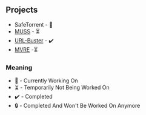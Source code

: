 ## Projects

- SafeTorrent - 🌱
- [MUSS](https://github.com/PedroSilva8/MUSS-Web) - ⏳
- [URL-Buster](https://github.com/PedroSilva8/UrlBuster) - ✔️
- [MVRE](https://github.com/PedroSilva8/MVRE) -⏳

### Meaning

- 🌱 - Currently Working On
- ⏳ - Temporarily Not Being Worked On
- ✔️ - Completed
- 🔒 - Completed And Won't Be Worked On Anymore

<!--
**PedroSilva8/PedroSilva8** is a ✨ _special_ ✨ repository because its `README.md` (this file) appears on your GitHub profile.

Here are some ideas to get you started:

- 🔭 I’m currently working on ...
- 🌱 I’m currently learning ...
- 👯 I’m looking to collaborate on ...![1f44b](https://user-images.githubusercontent.com/24511224/148416064-5555e061-f060-47c8-8869-d5594aa5419e.png)

- 🤔 I’m looking for help with ...
- 💬 Ask me about ...
- 📫 How to reach me: ...
- 😄 Pronouns: ...
- ⚡ Fun fact: ...
-->
